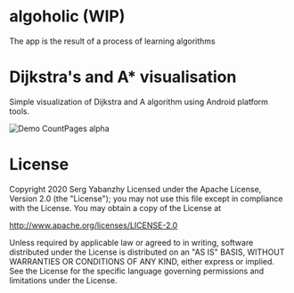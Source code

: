 # algoholic (WIP)
The app is the result of a process of learning algorithms

# Dijkstra's and A* visualisation
Simple visualization of Dijkstra and A algorithm using Android platform tools.

![Demo CountPages alpha](https://i.imgur.com/OsvVlEF.gif)


# License
Copyright 2020 Serg Yabanzhy
Licensed under the Apache License, Version 2.0 (the "License"); you may not use this file except in compliance with the License. You may obtain a copy of the License at

http://www.apache.org/licenses/LICENSE-2.0

Unless required by applicable law or agreed to in writing, software distributed under the License is distributed on an "AS IS" BASIS, WITHOUT WARRANTIES OR CONDITIONS OF ANY KIND, either express or implied. See the License for the specific language governing permissions and limitations under the License.

